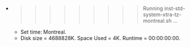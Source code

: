 * >>>>>>>>> Running inst-std-system-xtra-tz-montreal.sh ...
  * Set time: Montreal.
  * Disk size = 4688828K. Space Used = 4K. Runtime = 00:00:00:00.
